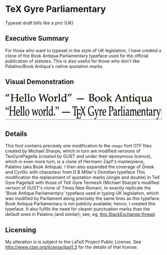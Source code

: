 # TeX Gyre Parliamentary
Typeset draft bills like a pro! (UK)

## Executive Summary
For those who want to typeset in the style of UK legislation, I have created a clone of the Book Antiqua Parliamentary typeface used for the official publication of statutes.  This is also useful for those who don't like Palatino/Book Antiqua's native quotation marks.

## Visual Demonstration


<img src="book-antiqua.png" height="45" />

<img src="tg-parl-image.png" height="45" />



## Details

This font contains precisely one modification to the `newpx` font OTF files created by Michael Sharpe, which in turn are modified versions of TexGyrePagella (created by GUST and under their eponymous licence), which in even more turn, is a clone of Hermann Zapf's masterpiece, Palatino (aka Book Antiqua). I then also expanded the coverage of Greek and Cyrillic with charactesr from D B Miller's Domitian typeface This modification  the replacement of quotation marks (single and double) in TeX Gyre PagellaX with those of TeX Gyre TermesX (Michael Sharpe's modified version of GUST's clone of Times New Roman), to  exactly replicate the 'Book Antiqua Parliamentary' typeface used in typing UK legislation, which was modified by Parliament along precisely the same lines as this typeface.  Book Antiqua Parliamentary is not publicly available; hence, I created this typeface.  It also fulfils the need for clearer punctuation marks than the default ones in Palatino (and similar); see, eg, [this StackExchange thread](https://tex.stackexchange.com/questions/359899/can-one-change-the-font-used-by-csquotes).
## Licensing

My alteration is is subject to the LaTeX Project Public License. See http://www.ctan.org/license/lppl1.3
for the details of that license.  
